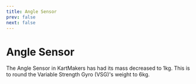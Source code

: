 ```yaml
---
title: Angle Sensor
prev: false
next: false
---
```

# Angle Sensor
The Angle Sensor in KartMakers has had its mass decreased to 1kg. This is to round the Variable Strength Gyro (VSG)'s weight to 6kg.